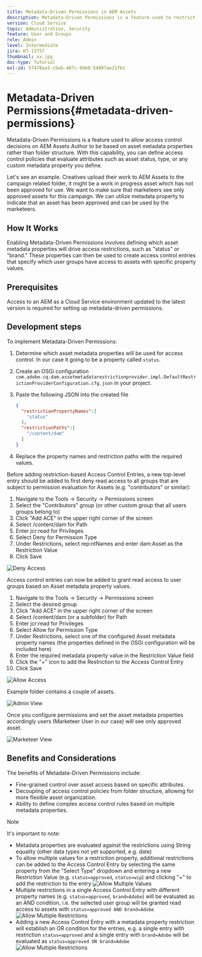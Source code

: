 ```yaml
---
title: Metadata-Driven Permissions in AEM Assets
description: Metadata-Driven Permissions is a feature used to restrict access based  on asset metadata properties rather than folder structure.
version: Cloud Service
topic: Administration, Security
feature: User and Groups
role: Admin
level: Intermediate
jira: KT-13757
thumbnail: xx.jpg
doc-type: Tutorial
exl-id: 57478aa1-c9ab-467c-9de0-54807ae21fb1
---
```

# Metadata-Driven Permissions{#metadata-driven-permissions}

Metadata-Driven Permissions is a feature used to allow access control decisions on AEM Assets Author to be based on asset metadata properties rather than folder structure. With this capability, you can define access control policies that evaluate attributes such as asset status, type, or any custom metadata property you define.

Let's see an example. Creatives upload their work to AEM Assets to the campaign related folder, it might be a work in progress asset which has not been approved for use. We want to make sure that marketeers see only approved assets for this campaign. We can utilize metadata property to indicate that an asset has been approved and can be used by the marketeers.

## How It Works

Enabling Metadata-Driven Permissions involves defining which asset metadata properties will drive access restrictions, such as "status" or "brand." These properties can then be used to create access control entries that specify which user groups have access to assets with specific property values.

## Prerequisites

Access to an AEM as a Cloud Service environment updated to the latest version is required for setting up metadata-driven permissions.


## Development steps

To implement Metadata-Driven Permissions:

1. Determine which asset metadata properties will be used for access control. In our case it going to be a property called `status`.
1. Create an OSGi configuration `com.adobe.cq.dam.assetmetadatarestrictionprovider.impl.DefaultRestrictionProviderConfiguration.cfg.json` in your project.
1.  Paste the following JSON into the created file

    ```json
    {
      "restrictionPropertyNames":[
        "status"
      ],
      "restrictionPaths":[
        "/content/dam"
      ]
    }
    ```

1. Replace the property names and restriction paths with the required values.


Before adding restriction-based Access Control Entries, a new top-level entry should be added to first deny read access to all groups that are subject to permission evaluation for Assets (e.g. "contributors" or similar):

1. Navigate to the Tools → Security → Permissions screen 
1. Select the "Contributors" group (or other custom group that all users groups belong to)
1. Click "Add ACE" in the upper right corner of the screen
1. Select /content/dam for Path
1. Enter jcr:read for Privileges
1. Select Deny for Permission Type
1. Under Restrictions, select rep:ntNames and enter dam:Asset as the Restriction Value
1. Click Save
   
![Deny Access](./assets/metadata-driven-permissions/deny-access.png)

Access control entries can now be added to grant read access to user groups based on Asset metadata property values.

1. Navigate to the Tools → Security → Permissions screen
1. Select the desired group
1. Click "Add ACE" in the upper right corner of the screen
1. Select /content/dam (or a subfolder) for Path
1. Enter jcr:read for Privileges
1. Select Allow for Permission Type
1. Under Restrictions, select one of the configured Asset metadata property names (the properties defined in the OSGi configuration will be included here)
1. Enter the required metadata property value in the Restriction Value field
1. Click the "+" icon to add the Restriction to the Access Control Entry
1. Click Save

![Allow Access](./assets/metadata-driven-permissions/allow-access.png)

Example folder contains a couple of assets.

![Admin View](./assets/metadata-driven-permissions/admin-view.png)

Once you configure permissions and set the asset metadata properties accordingly users (Marketeer User in our case) will see only approved asset.

![Marketeer View](./assets/metadata-driven-permissions/marketeer-view.png)

## Benefits and Considerations

The benefits of Metadata-Driven Permissions include:

- Fine-grained control over asset access based on specific attributes.
- Decoupling of access control policies from folder structure, allowing for more flexible asset organization.
- Ability to define complex access control rules based on multiple metadata properties.

>[!NOTE]
>
> It's important to note:
> 
> - Metadata properties are evaluated against the restrictions using String equality (other data types not yet supported, e.g. date)
> - To allow multiple values for a restriction property, additional restrictions can be added to the Access Control Entry by selecting the same property from the "Select Type" dropdown and entering a new Restriction Value (e.g. `status=approved`, `status=wip`) and clicking "+" to add the restriction to the entry
> ![Allow Multiple Values](./assets/metadata-driven-permissions/allow-multiple-values.png)
> - Multiple restrictions in a single Access Control Entry with different property names (e.g. `status=approved`, `brand=Adobe`) will be evaluated as an AND condition, i.e. the selected user group will be granted read access to assets with `status=approved AND brand=Adobe`
> ![Allow Multiple Restrictions](./assets/metadata-driven-permissions/allow-multiple-restrictions.png)
> - Adding a new Access Control Entry with a metadata property restriction will establish an OR condition for the entries, e.g. a single entry with restriction `status=approved` and a single entry with `brand=Adobe` will be evaluated as `status=approved OR brand=Adobe`
> ![Allow Multiple Restrictions](./assets/metadata-driven-permissions/allow-multiple-aces.png)
